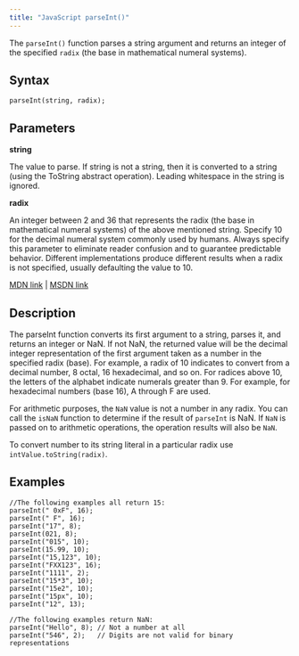 ```yaml
---
title: "JavaScript parseInt()"
---
```


The `parseInt()` function parses a string argument and returns an integer of the specified `radix` (the base in mathematical numeral systems).

## Syntax

    parseInt(string, radix);

## Parameters

**string**

The value to parse. If string is not a string, then it is converted to a string (using the ToString abstract operation). Leading whitespace in the string is ignored.

**radix**

An integer between 2 and 36 that represents the radix (the base in mathematical numeral systems) of the above mentioned string. Specify 10 for the decimal numeral system commonly used by humans. Always specify this parameter to eliminate reader confusion and to guarantee predictable behavior. Different implementations produce different results when a radix is not specified, usually defaulting the value to 10.

[MDN link](https://developer.mozilla.org/en-US/docs/Web/JavaScript/Reference/Global_Objects/parseInt) | [MSDN link](https://msdn.microsoft.com/en-US/library/x53yedee%28v=vs.94%29.aspx)

## Description

The parseInt function converts its first argument to a string, parses it, and returns an integer or NaN. If not NaN, the returned value will be the decimal integer representation of the first argument taken as a number in the specified radix (base). For example, a radix of 10 indicates to convert from a decimal number, 8 octal, 16 hexadecimal, and so on. For radices above 10, the letters of the alphabet indicate numerals greater than 9\. For example, for hexadecimal numbers (base 16), A through F are used.

For arithmetic purposes, the `NaN` value is not a number in any radix. You can call the `isNaN` function to determine if the result of `parseInt` is NaN. If `NaN` is passed on to arithmetic operations, the operation results will also be `NaN`.

To convert number to its string literal in a particular radix use `intValue.toString(radix)`.

## Examples

    //The following examples all return 15:
    parseInt(" 0xF", 16);
    parseInt(" F", 16);
    parseInt("17", 8);
    parseInt(021, 8);
    parseInt("015", 10);
    parseInt(15.99, 10);
    parseInt("15,123", 10);
    parseInt("FXX123", 16);
    parseInt("1111", 2);
    parseInt("15*3", 10);
    parseInt("15e2", 10);
    parseInt("15px", 10);
    parseInt("12", 13);

    //The following examples return NaN:
    parseInt("Hello", 8); // Not a number at all
    parseInt("546", 2);   // Digits are not valid for binary representations
